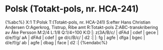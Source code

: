 # Polsk (Totakt-pols, nr. HCA-241)

{%abc%}
X:1
T:Polsk
T:(Totakt-pols, nr. HCA-241)
S:efter Hans Christian Andersen
O:Agerkrog, Tistrup, Ribe amt
R:Totakt-pols
Z:ABC-transkribering av Åke Persson
M:2/4
L:1/8
Q:1/4=100
K:D
|: z(3A/B/c/ | dFAd | cdef | gece | d/e/f/g/ aA | dFAd | cdef | ge d/c/B/c/ | d2 :|
|: fg | agfe | dfga | bgec | d/e/f/g/ ab | agfe | dbag | face | d2  :|
{%endabc%}

